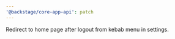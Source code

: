 ```yaml
---
'@backstage/core-app-api': patch
---
```


Redirect to home page after logout from kebab menu in settings.
